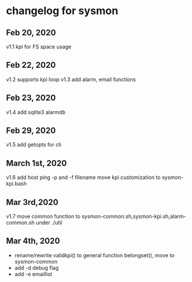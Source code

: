# changelog for sysmon 

## Feb 20, 2020  
v1.1 kpi for FS space usage

## Feb 22, 2020  
v1.2 supports kpi loop
v1.3 add alarm, email functions

## Feb 23, 2020 
v1.4 add sqlite3 alarmdb

## Feb 29, 2020
v1.5 add getopts for cli

## March 1st, 2020
v1.6
add host ping -p and -f filename
move kpi customization to sysmon-kpi.bash 

## Mar 3rd,2020
v1.7 move common function to sysmon-common.sh,sysmon-kpi.sh,alarm-common.sh under ./util  

## Mar 4th, 2020 
- rename/rewrite validkpi() to general function belongset(), move to sysmon-common
- add -d debug flag 
- add -e emaillist 



